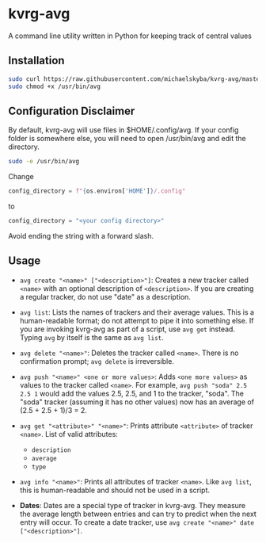 

# kvrg-avg
A command line utility written in Python for keeping track of central values

## Installation
```bash
sudo curl https://raw.githubusercontent.com/michaelskyba/kvrg-avg/master/main.py -o /usr/bin/avg
sudo chmod +x /usr/bin/avg
```

## Configuration Disclaimer
By default, kvrg-avg will use files in $HOME/.config/avg. If your
config folder is somewhere else, you will need to open /usr/bin/avg
and edit the directory.
```bash
sudo -e /usr/bin/avg
```
Change
```python
config_directory = f"{os.environ['HOME']}/.config"
```
to
```python
config_directory = "<your config directory>"
```
Avoid ending the string with a forward slash.

## Usage

 -  ``avg create "<name>" ["<description>"]``:
Creates a new tracker called ``<name>`` with an optional description of
``<description>``. If you are creating a regular tracker, do not use "date" as
a description.

- ``avg list``:
Lists the names of trackers and their average values. This is a human-readable
format; do not attempt to pipe it into something else. If you are invoking
kvrg-avg as part of a script,  use ``avg get`` instead. Typing ``avg`` by
itself is the same as ``avg list``.

- ``avg delete "<name>"``:
Deletes the tracker called ``<name>``. There is no confirmation prompt; ``avg delete`` is irreversible.

- ``avg push "<name>" <one or more values>``:
Adds ``<one more values>`` as values to the tracker called ``<name>``. For example, ``avg push "soda" 2.5 2.5 1`` would add the values 2.5, 2.5, and 1 to the tracker, "soda". The "soda" tracker (assuming it has no other values) now has an average of (2.5 + 2.5 + 1)/3 = 2.

- ``avg get "<attribute>" "<name>"``:
Prints attribute ``<attribute>`` of tracker ``<name>``. List of valid attributes:
    - ``description``
    - ``average``
    - `type`

- ``avg info "<name>"``:
Prints all attributes of tracker ``<name>``. Like ``avg list``, this is human-readable and should not be used in a script.

- **Dates**:
Dates are a special type of tracker in kvrg-avg. They measure the average length between entries and can try to predict when the next entry will occur. To create a date tracker, use ``avg create "<name>" date ["<description>"]``.

